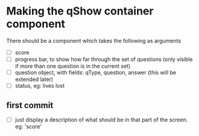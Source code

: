 # Making the qShow container component
There should be a component which takes the following as arguments
- [ ] score
- [ ] progress bar, to show how far through the set of questions (only visible if more than one question is in the current set)
- [ ] question object, with fields: qType, question, answer (this will be extended later)
- [ ] status, eg: lives lost

## first commit
- [ ] just display a description of what should be in that part of the screen. eg: 'score'
